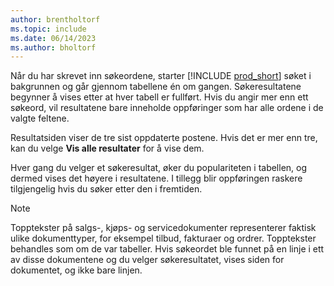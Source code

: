 ```yaml
---
author: brentholtorf
ms.topic: include
ms.date: 06/14/2023
ms.author: bholtorf
---
```


Når du har skrevet inn søkeordene, starter [!INCLUDE [prod_short](prod_short.md)] søket i bakgrunnen og går gjennom tabellene én om gangen. Søkeresultatene begynner å vises etter at hver tabell er fullført. Hvis du angir mer enn ett søkeord, vil resultatene bare inneholde oppføringer som har alle ordene i de valgte feltene.

Resultatsiden viser de tre sist oppdaterte postene. Hvis det er mer enn tre, kan du velge **Vis alle resultater** for å vise dem.

Hver gang du velger et søkeresultat, øker du populariteten i tabellen, og dermed vises det høyere i resultatene. I tillegg blir oppføringen raskere tilgjengelig hvis du søker etter den i fremtiden.

> [!NOTE]
> Topptekster på salgs-, kjøps- og servicedokumenter representerer faktisk ulike dokumenttyper, for eksempel tilbud, fakturaer og ordrer. Topptekster behandles som om de var tabeller. Hvis søkeordet ble funnet på en linje i ett av disse dokumentene og du velger søkeresultatet, vises siden for dokumentet, og ikke bare linjen.